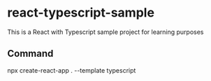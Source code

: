 # react-typescript-sample
This is a React with Typescript sample project for learning purposes

## Command
npx create-react-app . --template typescript